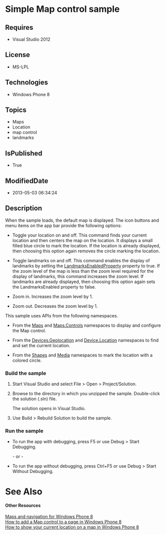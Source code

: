 # Simple Map control sample
## Requires
* Visual Studio 2012
## License
* MS-LPL
## Technologies
* Windows Phone 8
## Topics
* Maps
* Location
* map control
* landmarks
## IsPublished
* True
## ModifiedDate
* 2013-05-03 06:34:24
## Description

<div id="mainBody">
<p></p>
<div class="introduction">
<p>When the sample loads, the default map is displayed. The icon buttons and menu items on the app bar provide the following options:</p>
<ul>
<li>
<p><span class="label">Toggle your location on and off</span>. This command finds your current location and then centers the map on the location. It displays a small filled blue circle to mark the location. If the location is already displayed, then choosing
 this option again removes the circle marking the location.</p>
</li><li>
<p><span class="label">Toggle landmarks on and off</span>. This command enables the display of landmarks by setting the
<a href="http://msdn.microsoft.com/en-US/library/windowsphone/develop/microsoft.phone.maps.controls.map.landmarksenabled(v=vs.105).aspx">
LandmarksEnabledProperty</a> property to <span value="true"><span class="keyword">true</span></span>. If the zoom level of the map is less than the zoom level required for the display of landmarks, this command increases the zoom level. If landmarks are already
 displayed, then choosing this option again sets the <span value="LandmarksEnabled">
<span class="keyword">LandmarksEnabled</span></span> property to <span value="false">
<span class="keyword">false</span></span>.</p>
</li><li>
<p><span class="label">Zoom in</span>. Increases the zoom level by 1.</p>
</li><li>
<p><span class="label">Zoom out</span>. Decreases the zoom level by 1.</p>
</li></ul>
<p>This sample uses APIs from the following namespaces.</p>
<ul>
<li>
<p>From the <a href="http://msdn.microsoft.com/en-us/library/windowsphone/develop/microsoft.phone.maps(v=vs.105).aspx">
Maps</a> and <a href="http://msdn.microsoft.com/en-us/library/windowsphone/develop/microsoft.phone.maps.controls(v=vs.105).aspx">
Maps.Controls</a> namespaces to display and configure the Map control.</p>
</li><li>
<p>From the <a href="http://msdn.microsoft.com/en-us/library/windowsphone/develop/windows.devices.geolocation.aspx">
Devices.Geolocation</a> and <a href="http://msdn.microsoft.com/en-us/library/windowsphone/develop/system.device.location(v=vs.105).aspx">
Device.Location</a> namespaces to find and set the current location.</p>
</li><li>
<p>From the <a href="http://msdn.microsoft.com/en-us/library/windowsphone/develop/system.windows.shapes(v=vs.105).aspx">
Shapes</a> and <a href="http://msdn.microsoft.com/en-us/library/windowsphone/develop/system.windows.media(v=vs.105).aspx">
Media</a> namespaces to mark the location with a colored circle.</p>
</li></ul>
<h3 class="procedureSubHeading">Build the sample</h3>
<div class="subSection">
<ol>
<li>
<p>Start Visual Studio and select <span class="ui">File</span> &gt; <span class="ui">
Open</span> &gt; <span class="ui">Project/Solution</span>.</p>
</li><li>
<p>Browse to the directory in which you unzipped the sample. Double-click the solution (<span class="label">.sln</span>) file.</p>
<p>The solution opens in Visual Studio.</p>
</li><li>
<p>Use <span class="ui">Build</span> &gt; <span class="ui">Rebuild Solution</span> to build the sample.</p>
</li></ol>
</div>
<h3 class="procedureSubHeading">Run the sample</h3>
<div class="subSection">
<ul>
<li>
<p>To run the app with debugging, press F5 or use <span class="ui">Debug</span> &gt;
<span class="ui">Start Debugging</span>. </p>
<p>- or -</p>
</li><li>
<p>To run the app without debugging, press Ctrl&#43;F5 or use <span class="ui">Debug</span> &gt;
<span class="ui">Start Without Debugging</span>.</p>
</li></ul>
</div>
</div>
<h1 class="heading"><span><a name="seeAlsoToggle">See Also</span> </h1>
<div id="seeAlsoSection" class="section" name="collapseableSection" style="">
<h4 class="subHeading">Other Resources</h4>
<div class="seeAlsoStyle"></a><a href="http://msdn.microsoft.com/en-us/library/windowsphone/develop/jj207045(v=vs.105).aspx">Maps and navigation for Windows Phone 8</a>
</div>
<div class="seeAlsoStyle"><a href="http://msdn.microsoft.com/en-us/library/windowsphone/develop/jj207033(v=vs.105).aspx">How to add a Map control to a page in Windows Phone 8</a>
</div>
<div class="seeAlsoStyle"><a href="http://msdn.microsoft.com/en-us/library/windowsphone/develop/jj735578(v=vs.105).aspx">How to show your current location on a map in Windows Phone 8</a>
</div>
</div>
</div>
